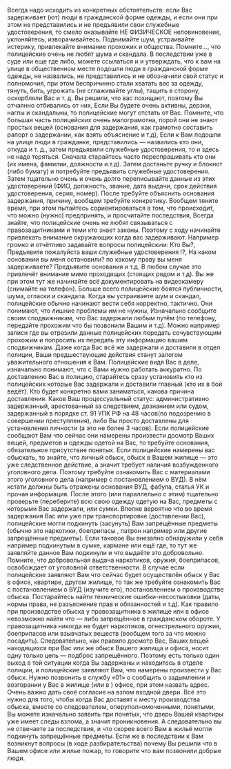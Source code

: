 Всегда надо исходить из конкретных обстоятельств: если Вас задерживает (ют) люди в гражданской форме одежды, и если они при этом не представились и не предъявили свои служебные удостоверения, то смело оказывайте НЕ ФИЗИЧЕСКОЕ неповиновение, уклоняйтесь, изворачивайтесь. Поднимайте шум, устраивайте истерику, привлекайте внимание прохожих и общества. Помните..., что полицейские очень не любят шума и скандала. В последствии уже в суде или еще где либо, можете ссылаться и и утверждать, что к вам на улице в общественном месте подошли люди в гражданской форме одежды, не назвались, не представились и не обозначили свой статус и полномочия, при этом беспричинно стали хватать вас за одежду, тянуть, бить, угрожать (не сглаживайте углы), тащить в сторону,  оскорбляли Вас и т. д. Вы решили, что вас похищают, поэтому Вы отчаянно отбивались от них, Если Вы будете очень активны, дерзки, наглы  и скандальны, то полицейские могут отстать от Вас. Помните, что большая часть полицейских очень малограмотна, порой они не  знают простых вещей (основания для задержания, как грамотно составить рапорт о задержании, как взять объяснение и т.д), Если к Вам подошли на улице люди в гражданке, представились — назвались кто они, откуда и т. д., затем предъявили  служебные удостоверения, то и здесь не надо теряться.   Сначала старайтесь часто  переспрашивать  кто они (их имена, фамилии, должности и.т.д). Затем достаньте ручку и блокнот (либо бумагу) и  потребуйте предъявить служебные удостоверения. Затем тщательно очень и очень  долго переписывайте  данные  из этих удостоверений (ФИО, должность, звание,  дата выдачи, срок действия удостоверения, серия, номер). После требуйте объяснить основания задержания, причину, вообщем требуйте конкретику. Вообщем тяните время, при этом пытайтесь сориентироваться  в том, что происходит, что можно (нужно) предпринять, и просчитайте последствия, Всегда знайте, что полицейские очень не любят связываться с правозащитниками и теми кто знает законы. Поэтому с ходу начинайте привлекать внимание окружающих когда вас задерживают. Например громко и отчётливо задавайте вопросы полицейским: Кто Вы?, Предъявите пожалуйста ваши служебные удостоверения !?, На каком основании вы меня остановили? по какому праву вы меня задерживаете? Предъявите основания и т.д. В любом случае это привлечёт внимание мимо проходящих (стоящих рядом и т.д). Вы же при этом тут же начинайте всё документировать на видеокамеру (снимайте на телефон). Больше всего полицейские боятся публичности, шума, огласки и скандала. Когда вы устраиваете шум и скандал, полицейские обычно начинают вести себя корректно, тактично. Они понимают, что лишние проблемы им не нужны, Изначально сообщите своим сподвижникам, что Вас задержали любым путём (по телефону, передайте прохожим что бы  позвонили Вашим и т.д). Можно например записи где вы отразили данные полицейских  передать  сочувствующим прохожим и попросить их передать эту информацию вашим сподвижникам. Даже когда Вас всё же задержали и доставили в отдел полиции, Ваши предшествующие действия станут залогом  уважительного отношения к Вам. Полицейские видя Вас в деле, изначально понимают, что с Вами нужно работать аккуратно. По доставлению Вас в полицию, старайтесь сразу установить кто из полицейских которые Вас задержали и доставили главный (кто их в бой ведёт). Кто будет конкретно вами заниматься, какова причина доставления. Каков Ваш процессуальный статус: административно задержанный, арестованный за следствием, дознанием или судом, задержанный в порядке ст. 91 УПК РФ  на 48 часов(по подозрению в совершении преступления), либо Вы просто доставлены для установления личности (а это не более 3 часов). Если полицейские  сообщают Вам что сейчас они намерены  произвести досмотр Ваших вещей, предметов и одежды одетой на Вас, то требуйте основания, обязательное присутствие понятых. Если полицейские намерены вас обыскать, то знайте, что личный обыск, обыск в Вашем жилище — это уже следственное действие, а значит требует наличия возбужденного уголовного дела. Поэтому требуйте ознакомить Вас с материалами этого уголовного дела (например с постановлением о ВУД). В нём кстати должны быть отражены основания ВУД, фабула, статья УК и прочая информация. После этого (или параллельно с этим) тщательно проверьте (переберите) всю свою одежду одетую на Вас, предметы с которыми Вас задержали, или сумки. Вполне вероятно что во время задержания Вас или уже при транспортировке (доставлении Вас), полицейские могли подкинуть (засунуть) Вам  запрещённые предметы (обычно это наркотики, боеприпасы , патрон например или другие запрещённые предметы). Если таковое Вы внезапно обнаружили у себя например подкинутым в сумке, кармане или ещё где, то тут же заявляйте данное Вам подкинули и что выдаёте это добровольно. Помните, что добровольная выдача наркотиков, оружия, боеприпасов, освобождает от уголовной ответственности. В случае если полицейские заявляют Вам что сейчас будет осуществлён обыск у Вас в офисе, квартире, другом жилище, то  так же требуйте ознакомить Вас с постановлением о ВУД (изучите его), постановлением о производстве обыска. Постарайтесь найти технические ошибки-несостыковки (даты, нормы права, не разъяснение прав и обязанностей и т.д). Как правило при производстве обыска у правозащитника в жилище или в офисе невозможно найти что — либо запрещённое в гражданском обороте. У правозащитника никогда не будет наркотиков, огнестрельного оружия, боеприпасов или взывчатых веществ (вообщем того за что можно посадить). Следовательно, как правило досмотр Вас, Ваших вещей находящихся при Вас или же обыск Вашего жилища и офиса, носит одну только цель — подброс запрещённого. Поэтому есть только один выход в той ситуации когда Вы задержаны  и находитесь в отделе полиции, и полицейские заявляют Вам, что намерены произвести у Вас обыск. Нужно позвонить в службу «01» о сообщить  о задымлении и возгорании у Вас в жилище (или в ) офисе, при этом назвать адрес. Очень важно дать своё согласие на взлом входной двери. Всё это нужно для того, чтобы когда Вас  доставят к месту производства обыска, вместе со следователем, оперуполномоченными, понятыми, Вы можете изначально заявить при  понятых, что дверь  Вашей квартиры уже имеет следы взлома, а значит проникновения. А следовательно вы не отвечаете за последствия, и что скорее всего Вам в жильё могли подкинуть запрещённые предметы. Если же в последствии к Вам возникнут вопросы (в ходе разбирательства) почему Вы решили что в Вашем офисе или жилье пожар, то говорите что вам позвонили добрые люди.